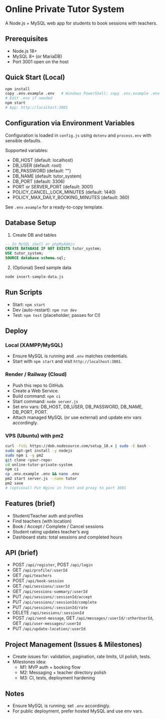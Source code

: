 # Online Private Tutor System

A Node.js + MySQL web app for students to book sessions with teachers.

## Prerequisites

- Node.js 18+
- MySQL 8+ (or MariaDB)
- Port 3001 open on the host

## Quick Start (Local)

```bash
npm install
copy .env.example .env   # Windows PowerShell: copy .env.example .env
# Edit .env if needed
npm start
# App: http://localhost:3001
```

## Configuration via Environment Variables

Configuration is loaded in `config.js` using `dotenv` and `process.env` with sensible defaults.

Supported variables:

- DB_HOST (default: localhost)
- DB_USER (default: root)
- DB_PASSWORD (default: "")
- DB_NAME (default: tutor_system)
- DB_PORT (default: 3306)
- PORT or SERVER_PORT (default: 3001)
- POLICY_CANCEL_LOCK_MINUTES (default: 1440)
- POLICY_MAX_DAILY_BOOKING_MINUTES (default: 360)

See `.env.example` for a ready-to-copy template.

## Database Setup

1) Create DB and tables

```sql
-- In MySQL shell or phpMyAdmin
CREATE DATABASE IF NOT EXISTS tutor_system;
USE tutor_system;
SOURCE database-schema.sql;
```

2) (Optional) Seed sample data

```bash
node insert-sample-data.js
```

## Run Scripts

- Start: `npm start`
- Dev (auto-restart): `npm run dev`
- Test: `npm test` (placeholder; passes for CI)

## Deploy

### Local (XAMPP/MySQL)
- Ensure MySQL is running and `.env` matches credentials.
- Start with `npm start` and visit `http://localhost:3001`.

### Render / Railway (Cloud)
- Push this repo to GitHub.
- Create a Web Service.
- Build command: `npm ci`
- Start command: `node server.js`
- Set env vars: DB_HOST, DB_USER, DB_PASSWORD, DB_NAME, DB_PORT, PORT.
- Attach managed MySQL (or use external) and update env vars accordingly.

### VPS (Ubuntu) with pm2
```bash
curl -fsSL https://deb.nodesource.com/setup_18.x | sudo -E bash -
sudo apt-get install -y nodejs
sudo npm i -g pm2
git clone <your-repo>
cd online-tutor-private-system
npm ci
cp .env.example .env && nano .env
pm2 start server.js --name tutor
pm2 save
# (optional) Put Nginx in front and proxy to port 3001
```

## Features (brief)
- Student/Teacher auth and profiles
- Find teachers (with location)
- Book / Accept / Complete / Cancel sessions
- Student rating updates teacher’s avg
- Dashboard stats: total sessions and completed hours

## API (brief)
- POST `/api/register`, POST `/api/login`
- GET `/api/profile/:userId`
- GET `/api/teachers`
- POST `/api/book-session`
- GET `/api/sessions/:userId`
- GET `/api/sessions-summary/:userId`
- PUT `/api/sessions/:sessionId/accept`
- PUT `/api/sessions/:sessionId/complete`
- PUT `/api/sessions/:sessionId/rate`
- DELETE `/api/sessions/:sessionId`
- POST `/api/send-message`, GET `/api/messages/:userId/:otherUserId`, GET `/api/user-messages/:userId`
- PUT `/api/update-location/:userId`

## Project Management (Issues & Milestones)
- Create issues for: validation, pagination, rate limits, UI polish, tests.
- Milestones idea:
  - M1: MVP auth + booking flow
  - M2: Messaging + teacher directory polish
  - M3: CI, tests, deployment hardening

## Notes
- Ensure MySQL is running; set `.env` accordingly.
- For public deployment, prefer hosted MySQL and use env vars.
